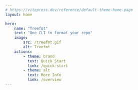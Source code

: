 ```yaml
---
# https://vitepress.dev/reference/default-theme-home-page
layout: home

hero:
    name: "Treefmt"
    text: "One CLI to format your repo"
    image:
        src: /treefmt.gif
        alt: Treefmt
    actions:
        - theme: brand
          text: Quick Start
          link: /quick-start
        - theme: alt
          text: More Info
          link: /overview
---
```

